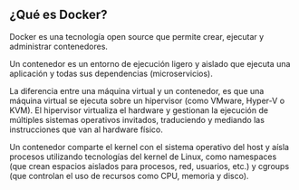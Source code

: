 ## ¿Qué es Docker?

Docker es una tecnología open source que permite crear, ejecutar y administrar contenedores.

Un contenedor es un entorno de ejecución ligero y aislado que ejecuta una aplicación y todas sus dependencias (microservicios).

La diferencia entre una máquina virtual y un contenedor, es que una máquina virtual se ejecuta sobre un hipervisor (como VMware, Hyper-V o KVM). El hipervisor virtualiza el hardware y gestionan la ejecución de múltiples sistemas operativos invitados, traduciendo y mediando las instrucciones que van al hardware físico.

Un contenedor comparte el kernel con el sistema operativo del host y aísla procesos utilizando tecnologías del kernel de Linux, como namespaces (que crean espacios aislados para procesos, red, usuarios, etc.) y cgroups (que controlan el uso de recursos como CPU, memoria y disco).



